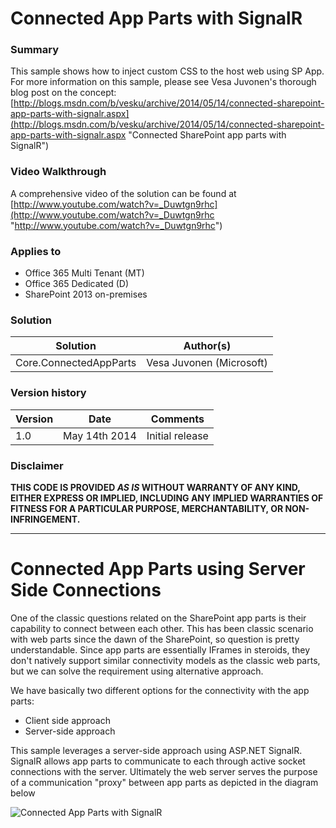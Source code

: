 # Connected App Parts with SignalR #

### Summary ###
This sample shows how to inject custom CSS to the host web using SP App. For more information on this sample, please see Vesa Juvonen's thorough blog post on the concept: [http://blogs.msdn.com/b/vesku/archive/2014/05/14/connected-sharepoint-app-parts-with-signalr.aspx](http://blogs.msdn.com/b/vesku/archive/2014/05/14/connected-sharepoint-app-parts-with-signalr.aspx "Connected SharePoint app parts with SignalR")

### Video Walkthrough ##
A comprehensive video of the solution can be found at [http://www.youtube.com/watch?v=_Duwtgn9rhc](http://www.youtube.com/watch?v=_Duwtgn9rhc "http://www.youtube.com/watch?v=_Duwtgn9rhc")

### Applies to ###
-  Office 365 Multi Tenant (MT)
-  Office 365 Dedicated (D)
-  SharePoint 2013 on-premises

### Solution ###
Solution | Author(s)
---------|----------
Core.ConnectedAppParts | Vesa Juvonen (Microsoft)

### Version history ###
Version  | Date | Comments
---------| -----| --------
1.0  | May 14th 2014 | Initial release

### Disclaimer ###
**THIS CODE IS PROVIDED *AS IS* WITHOUT WARRANTY OF ANY KIND, EITHER EXPRESS OR IMPLIED, INCLUDING ANY IMPLIED WARRANTIES OF FITNESS FOR A PARTICULAR PURPOSE, MERCHANTABILITY, OR NON-INFRINGEMENT.**


----------

# Connected App Parts using Server Side Connections #
One of the classic questions related on the SharePoint app parts is their capability to connect between each other. This has been classic scenario with web parts since the dawn of the SharePoint, so question is pretty understandable. Since app parts are essentially IFrames in steroids, they don't  natively support similar connectivity models as the classic web parts, but we can solve the requirement using alternative approach.

We have basically two different options for the connectivity with the app parts:
- Client side approach
- Server-side approach

This sample leverages a server-side approach using ASP.NET SignalR. SignalR allows app parts to communicate to each through active socket connections with the server. Ultimately the web server serves the purpose of a communication "proxy" between app parts as depicted in the diagram below

![Connected App Parts with SignalR](http://i.imgur.com/ueQjqPS.png) 